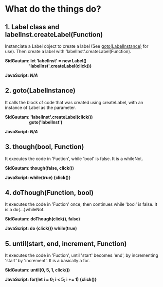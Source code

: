 # What do the things do?
## 1. Label class and labelInst.createLabel(Function)
Instanciate a Label object to create a label (See [goto(LabelInstance)](https://github.com/GautamBatta73/SidGautam/tree/main/Versions/JavaScript(ProtoType)#2-gotolabelinstance) for use). Then create a label with 'labelInst'.createLabel(Function).

**SidGautam: let 'labelInst' = new Label()<br>**
&nbsp;&nbsp;&nbsp;&nbsp;&nbsp;&nbsp;&nbsp;&nbsp;&nbsp;&nbsp;&nbsp;&nbsp;&nbsp;&nbsp;&nbsp;&nbsp;&nbsp;&nbsp;&nbsp;&nbsp;**'labelInst'.createLabel(click())**

**JavaScript: _N/A_**

## 2. goto(LabelInstance)
It calls the block of code that was created using createLabel, with an instance of Label as the parameter.

**SidGautam: 'labelInst'.createLabel(click())<br>**
&nbsp;&nbsp;&nbsp;&nbsp;&nbsp;&nbsp;&nbsp;&nbsp;&nbsp;&nbsp;&nbsp;&nbsp;&nbsp;&nbsp;&nbsp;&nbsp;&nbsp;&nbsp;&nbsp;&nbsp;**goto('labelInst')**

**JavaScript: _N/A_**

## 3. though(bool, Function)
It executes the code in 'Fuction', while 'bool' is false. It is a whileNot.

**SidGautam: though(false, click())**

**JavaScript: while(true) {click()}**

## 4. doThough(Function, bool)
It executes the code in 'Fuction' once, then continues while 'bool' is false. It is a do{...}whileNot.

**SidGautam: doThough(click(), false)**

**JavaScript: do {click()} while(true)**

## 5. until(start, end, increment, Function)
It executes the code in 'Fuction', until 'start' becomes 'end', by incrementing 'start' by 'increment'. It is a basically a for.

**SidGautam: until(0, 5, 1, click())**

**JavaScript: for(let i = 0; i < 5; i += 1) {click()}**
